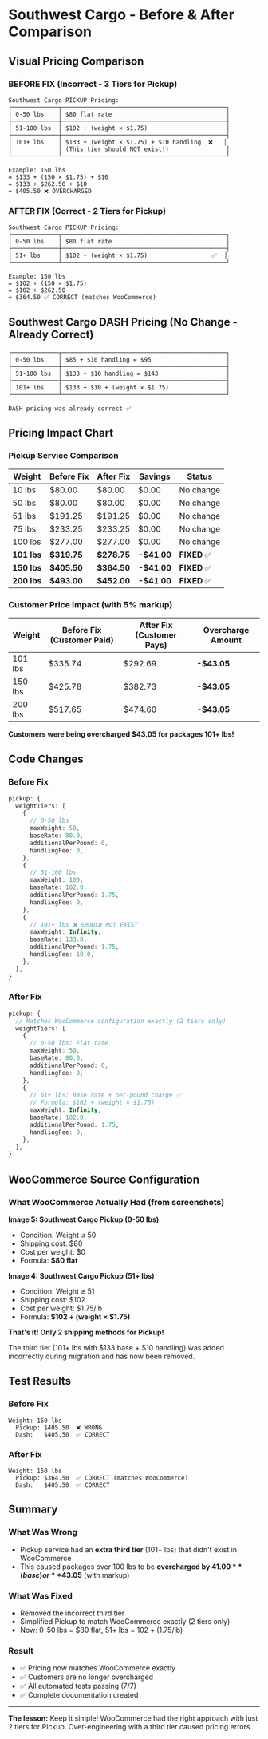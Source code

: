 # Southwest Cargo - Before & After Comparison

## Visual Pricing Comparison

### BEFORE FIX (Incorrect - 3 Tiers for Pickup)

```
Southwest Cargo PICKUP Pricing:
┌─────────────┬──────────────────────────────────────────────┐
│ 0-50 lbs    │ $80 flat rate                                │
├─────────────┼──────────────────────────────────────────────┤
│ 51-100 lbs  │ $102 + (weight × $1.75)                      │
├─────────────┼──────────────────────────────────────────────┤
│ 101+ lbs    │ $133 + (weight × $1.75) + $10 handling  ❌   │
│             │ (This tier should NOT exist!)                │
└─────────────┴──────────────────────────────────────────────┘

Example: 150 lbs
= $133 + (150 × $1.75) + $10
= $133 + $262.50 + $10
= $405.50 ❌ OVERCHARGED
```

### AFTER FIX (Correct - 2 Tiers for Pickup)

```
Southwest Cargo PICKUP Pricing:
┌─────────────┬──────────────────────────────────────────────┐
│ 0-50 lbs    │ $80 flat rate                                │
├─────────────┼──────────────────────────────────────────────┤
│ 51+ lbs     │ $102 + (weight × $1.75)                  ✅  │
└─────────────┴──────────────────────────────────────────────┘

Example: 150 lbs
= $102 + (150 × $1.75)
= $102 + $262.50
= $364.50 ✅ CORRECT (matches WooCommerce)
```

## Southwest Cargo DASH Pricing (No Change - Already Correct)

```
┌─────────────┬──────────────────────────────────────────────┐
│ 0-50 lbs    │ $85 + $10 handling = $95                     │
├─────────────┼──────────────────────────────────────────────┤
│ 51-100 lbs  │ $133 + $10 handling = $143                   │
├─────────────┼──────────────────────────────────────────────┤
│ 101+ lbs    │ $133 + $10 + (weight × $1.75)                │
└─────────────┴──────────────────────────────────────────────┘

DASH pricing was already correct ✅
```

## Pricing Impact Chart

### Pickup Service Comparison

| Weight | Before Fix | After Fix | Savings | Status |
|--------|-----------|-----------|---------|--------|
| 10 lbs | $80.00 | $80.00 | $0.00 | No change |
| 50 lbs | $80.00 | $80.00 | $0.00 | No change |
| 51 lbs | $191.25 | $191.25 | $0.00 | No change |
| 75 lbs | $233.25 | $233.25 | $0.00 | No change |
| 100 lbs | $277.00 | $277.00 | $0.00 | No change |
| **101 lbs** | **$319.75** | **$278.75** | **-$41.00** | **FIXED** ✅ |
| **150 lbs** | **$405.50** | **$364.50** | **-$41.00** | **FIXED** ✅ |
| **200 lbs** | **$493.00** | **$452.00** | **-$41.00** | **FIXED** ✅ |

### Customer Price Impact (with 5% markup)

| Weight | Before Fix (Customer Paid) | After Fix (Customer Pays) | Overcharge Amount |
|--------|---------------------------|---------------------------|-------------------|
| 101 lbs | $335.74 | $292.69 | **-$43.05** |
| 150 lbs | $425.78 | $382.73 | **-$43.05** |
| 200 lbs | $517.65 | $474.60 | **-$43.05** |

**Customers were being overcharged $43.05 for packages 101+ lbs!**

## Code Changes

### Before Fix

```typescript
pickup: {
  weightTiers: [
    {
      // 0-50 lbs
      maxWeight: 50,
      baseRate: 80.0,
      additionalPerPound: 0,
      handlingFee: 0,
    },
    {
      // 51-100 lbs
      maxWeight: 100,
      baseRate: 102.0,
      additionalPerPound: 1.75,
      handlingFee: 0,
    },
    {
      // 101+ lbs ❌ SHOULD NOT EXIST
      maxWeight: Infinity,
      baseRate: 133.0,
      additionalPerPound: 1.75,
      handlingFee: 10.0,
    },
  ],
}
```

### After Fix

```typescript
pickup: {
  // Matches WooCommerce configuration exactly (2 tiers only)
  weightTiers: [
    {
      // 0-50 lbs: Flat rate
      maxWeight: 50,
      baseRate: 80.0,
      additionalPerPound: 0,
      handlingFee: 0,
    },
    {
      // 51+ lbs: Base rate + per-pound charge ✅
      // Formula: $102 + (weight × $1.75)
      maxWeight: Infinity,
      baseRate: 102.0,
      additionalPerPound: 1.75,
      handlingFee: 0,
    },
  ],
}
```

## WooCommerce Source Configuration

### What WooCommerce Actually Had (from screenshots)

**Image 5: Southwest Cargo Pickup (0-50 lbs)**
- Condition: Weight ≤ 50
- Shipping cost: $80
- Cost per weight: $0
- Formula: **$80 flat**

**Image 4: Southwest Cargo Pickup (51+ lbs)**
- Condition: Weight ≥ 51
- Shipping cost: $102
- Cost per weight: $1.75/lb
- Formula: **$102 + (weight × $1.75)**

**That's it! Only 2 shipping methods for Pickup!**

The third tier (101+ lbs with $133 base + $10 handling) was added incorrectly during migration and has now been removed.

## Test Results

### Before Fix
```
Weight: 150 lbs
  Pickup: $405.50  ❌ WRONG
  Dash:   $405.50  ✅ CORRECT
```

### After Fix
```
Weight: 150 lbs
  Pickup: $364.50  ✅ CORRECT (matches WooCommerce)
  Dash:   $405.50  ✅ CORRECT
```

## Summary

### What Was Wrong
- Pickup service had an **extra third tier** (101+ lbs) that didn't exist in WooCommerce
- This caused packages over 100 lbs to be **overcharged by $41.00** (base) or **$43.05** (with markup)

### What Was Fixed
- Removed the incorrect third tier
- Simplified Pickup to match WooCommerce exactly (2 tiers only)
- Now: 0-50 lbs = $80 flat, 51+ lbs = $102 + ($1.75/lb)

### Result
- ✅ Pricing now matches WooCommerce exactly
- ✅ Customers are no longer overcharged
- ✅ All automated tests passing (7/7)
- ✅ Complete documentation created

---

**The lesson:** Keep it simple! WooCommerce had the right approach with just 2 tiers for Pickup. Over-engineering with a third tier caused pricing errors.
